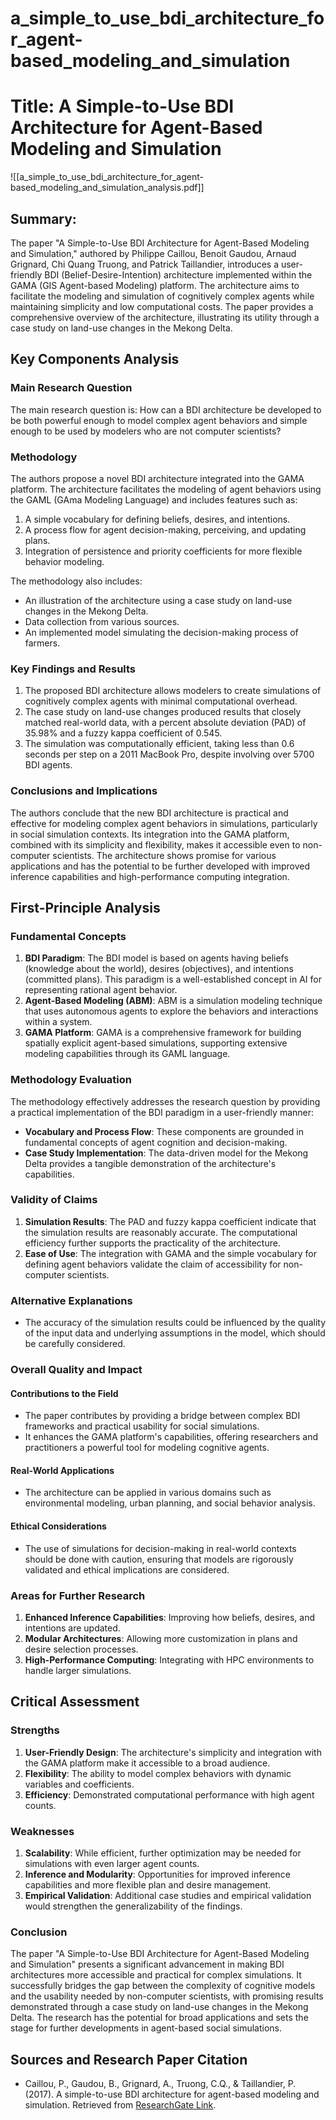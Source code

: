 # a_simple_to_use_bdi_architecture_for_agent-based_modeling_and_simulation

# Title: A Simple-to-Use BDI Architecture for Agent-Based Modeling and Simulation
![[a_simple_to_use_bdi_architecture_for_agent-based_modeling_and_simulation_analysis.pdf]]

## Summary:
The paper "A Simple-to-Use BDI Architecture for Agent-Based Modeling and Simulation," authored by Philippe Caillou, Benoit Gaudou, Arnaud Grignard, Chi Quang Truong, and Patrick Taillandier, introduces a user-friendly BDI (Belief-Desire-Intention) architecture implemented within the GAMA (GIS Agent-based Modeling) platform. The architecture aims to facilitate the modeling and simulation of cognitively complex agents while maintaining simplicity and low computational costs. The paper provides a comprehensive overview of the architecture, illustrating its utility through a case study on land-use changes in the Mekong Delta.

## Key Components Analysis

### Main Research Question
The main research question is: How can a BDI architecture be developed to be both powerful enough to model complex agent behaviors and simple enough to be used by modelers who are not computer scientists?

### Methodology
The authors propose a novel BDI architecture integrated into the GAMA platform. The architecture facilitates the modeling of agent behaviors using the GAML (GAma Modeling Language) and includes features such as:
1. A simple vocabulary for defining beliefs, desires, and intentions.
2. A process flow for agent decision-making, perceiving, and updating plans.
3. Integration of persistence and priority coefficients for more flexible behavior modeling.

The methodology also includes:
- An illustration of the architecture using a case study on land-use changes in the Mekong Delta.
- Data collection from various sources.
- An implemented model simulating the decision-making process of farmers.

### Key Findings and Results
1. The proposed BDI architecture allows modelers to create simulations of cognitively complex agents with minimal computational overhead.
2. The case study on land-use changes produced results that closely matched real-world data, with a percent absolute deviation (PAD) of 35.98% and a fuzzy kappa coefficient of 0.545.
3. The simulation was computationally efficient, taking less than 0.6 seconds per step on a 2011 MacBook Pro, despite involving over 5700 BDI agents.

### Conclusions and Implications
The authors conclude that the new BDI architecture is practical and effective for modeling complex agent behaviors in simulations, particularly in social simulation contexts. Its integration into the GAMA platform, combined with its simplicity and flexibility, makes it accessible even to non-computer scientists. The architecture shows promise for various applications and has the potential to be further developed with improved inference capabilities and high-performance computing integration.

## First-Principle Analysis

### Fundamental Concepts
1. **BDI Paradigm**: The BDI model is based on agents having beliefs (knowledge about the world), desires (objectives), and intentions (committed plans). This paradigm is a well-established concept in AI for representing rational agent behavior.
2. **Agent-Based Modeling (ABM)**: ABM is a simulation modeling technique that uses autonomous agents to explore the behaviors and interactions within a system.
3. **GAMA Platform**: GAMA is a comprehensive framework for building spatially explicit agent-based simulations, supporting extensive modeling capabilities through its GAML language.

### Methodology Evaluation
The methodology effectively addresses the research question by providing a practical implementation of the BDI paradigm in a user-friendly manner:
- **Vocabulary and Process Flow**: These components are grounded in fundamental concepts of agent cognition and decision-making.
- **Case Study Implementation**: The data-driven model for the Mekong Delta provides a tangible demonstration of the architecture's capabilities.

### Validity of Claims
1. **Simulation Results**: The PAD and fuzzy kappa coefficient indicate that the simulation results are reasonably accurate. The computational efficiency further supports the practicality of the architecture.
2. **Ease of Use**: The integration with GAMA and the simple vocabulary for defining agent behaviors validate the claim of accessibility for non-computer scientists.

### Alternative Explanations
- The accuracy of the simulation results could be influenced by the quality of the input data and underlying assumptions in the model, which should be carefully considered.

### Overall Quality and Impact

#### Contributions to the Field
- The paper contributes by providing a bridge between complex BDI frameworks and practical usability for social simulations.
- It enhances the GAMA platform's capabilities, offering researchers and practitioners a powerful tool for modeling cognitive agents.

#### Real-World Applications
- The architecture can be applied in various domains such as environmental modeling, urban planning, and social behavior analysis.

#### Ethical Considerations
- The use of simulations for decision-making in real-world contexts should be done with caution, ensuring that models are rigorously validated and ethical implications are considered.

### Areas for Further Research
1. **Enhanced Inference Capabilities**: Improving how beliefs, desires, and intentions are updated.
2. **Modular Architectures**: Allowing more customization in plans and desire selection processes.
3. **High-Performance Computing**: Integrating with HPC environments to handle larger simulations.

## Critical Assessment

### Strengths
1. **User-Friendly Design**: The architecture's simplicity and integration with the GAMA platform make it accessible to a broad audience.
2. **Flexibility**: The ability to model complex behaviors with dynamic variables and coefficients.
3. **Efficiency**: Demonstrated computational performance with high agent counts.

### Weaknesses
1. **Scalability**: While efficient, further optimization may be needed for simulations with even larger agent counts.
2. **Inference and Modularity**: Opportunities for improved inference capabilities and more flexible plan and desire management.
3. **Empirical Validation**: Additional case studies and empirical validation would strengthen the generalizability of the findings.

### Conclusion
The paper "A Simple-to-Use BDI Architecture for Agent-Based Modeling and Simulation" presents a significant advancement in making BDI architectures more accessible and practical for complex simulations. It successfully bridges the gap between the complexity of cognitive models and the usability needed by non-computer scientists, with promising results demonstrated through a case study on land-use changes in the Mekong Delta. The research has the potential for broad applications and sets the stage for further developments in agent-based social simulations.

## Sources and Research Paper Citation
- Caillou, P., Gaudou, B., Grignard, A., Truong, C.Q., & Taillandier, P. (2017). A simple-to-use BDI architecture for agent-based modeling and simulation. Retrieved from [ResearchGate Link](https://www.researchgate.net/publication/320179692).